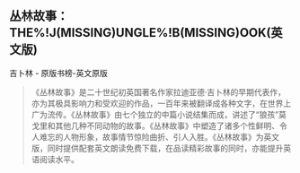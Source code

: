 ## 丛林故事：THE%!J(MISSING)UNGLE%!B(MISSING)OOK(英文版)

吉卜林  -  原版书榜-英文原版

> 《丛林故事》是二十世纪初英国著名作家拉迪亚德·吉卜林的早期代表作，亦为其极具影响力和受欢迎的作品，一百年来被翻译成各种文字，在世界上广为流传。《丛林故事》由七个独立的中篇小说结集而成，讲述了“狼孩”莫戈里和其他几种不同动物的故事。《丛林故事》中塑造了诸多个性鲜明、令人难忘的人物形象，故事情节惊险曲折、引人入胜。《丛林故事》为英文版，同时提供配套英文朗读免费下载，在品读精彩故事的同时，亦能提升英语阅读水平。
